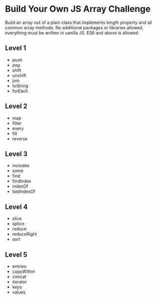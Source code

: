 # Build Your Own JS Array Challenge

Build an array out of a plain class that implements length property and all common array methods. No additional packages or libraries allowed, everything must be written in vanilla JS. ES6 and above is allowed.

## Level 1

- push
- pop
- shift
- unshift
- join
- toString
- forEach

## Level 2

- map
- filter
- every
- fill
- reverse

## Level 3

- includes
- some
- find
- findIndex
- indexOf
- lastIndexOf

## Level 4

- slice
- splice
- reduce
- reduceRight
- sort

## Level 5

- entries
- copyWithin
- concat
- iterator
- keys
- values
